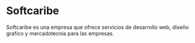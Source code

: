 # Softcaribe
Softcaribe es una empresa que ofrece servicios de desarrollo web, diseño grafico y mercadotecnia para las empresas.
